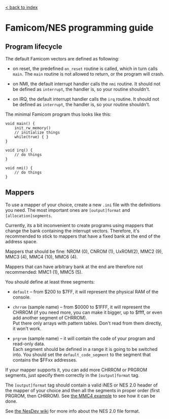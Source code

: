 [< back to index](../doc_index.md)

# Famicom/NES programming guide

## Program lifecycle

The default Famicom vectors are defined as following:

* on reset, the predefined `on_reset` routine is called, which in turn calls `main`.
The `main` routine is not allowed to return, or the program will crash.

* on NMI, the default interrupt handler calls the `nmi` routine.
It should not be defined as `interrupt`, the handler is, so your routine shouldn't.

* on IRQ, the default interrupt handler calls the `irq` routine.
It should not be defined as `interrupt`, the handler is, so your routine shouldn't.

The minimal Famicom program thus looks like this:

    void main() {
        init_rw_memory()
        // initialize things
        while(true) { }
    }
    
    void irq() {
        // do things
    }
    
    void nmi() {
        // do things
    }

## Mappers

To use a mapper of your choice, create a new `.ini` file with the definitions you need.
The most important ones are `[output]format` and `[allocation]segments`.

Currently, its a bit inconvenient to create programs using mappers that change the bank containing the interrupt vectors.
Therefore, it's recommended to stick to mappers that have a fixed bank at the end of the address space.

Mappers that should be fine: NROM (0), CNROM (1), UxROM(2), MMC2 (9), MMC3 (4), MMC4 (10), MMC6 (4).

Mappers that can have arbitrary bank at the end are therefore not recommended: MMC1 (1), MMC5 (5).

You should define at least three segments:

* `default` – from $200 to $7FF, it will represent the physical RAM of the console.

* `chrrom` (sample name) – from $0000 to $1FFF, it will represent the CHRROM
(if you need more, you can make it bigger, up to $ffff, or even add another segment of CHRROM).  
Put there only arrays with pattern tables. Don't read from them directly, it won't work.

* `prgrom` (sample name) – it will contain the code of your program and read-only data.  
Each segment should be defined in a range it is going to be switched into.
You should set  the `default_code_segment` to the segment that contains the $FFxx addresses.

If your mapper supports it, you can add more CHRROM or PRGROM segments,
just specify them correctly in the `[output]format` tag.

The `[output]format` tag should contain a valid iNES or NES 2.0 header of the mapper of your choice
and then all the segments in proper order (first PRGROM, then CHRROM).
See [the MMC4 example](../../include/nes_mmc4.ini) to see how it can be done.

See [the NesDev wiki](https://wiki.nesdev.com/w/index.php/NES_2.0) for more info about the NES 2.0 file format.



